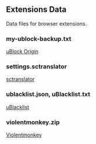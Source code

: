 ## Extensions Data

Data files for browser extensions.

### my-ublock-backup.txt

[uBlock Origin](https://github.com/gorhill/uBlock)

### settings.sctranslator

[sctranslator](https://github.com/chunibyocola/sc-translator-crx)

### ublacklist.json, uBlacklist.txt

[uBlacklist](https://github.com/iorate/ublacklist)

### violentmonkey.zip

[Violentmonkey](https://github.com/violentmonkey/violentmonkey)
